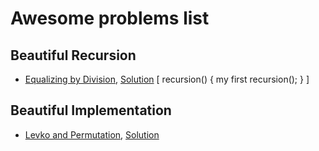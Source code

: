 # Awesome problems list

## Beautiful Recursion

* [Equalizing by Division](https://codeforces.com/contest/1213/problem/D1),  [Solution](https://github.com/aravindm711/contest-archives/blob/master/CodeforcesRound%23582_Div3/d.cpp) [ recursion() { my first recursion(); } ]

## Beautiful Implementation

* [Levko and Permutation](https://codeforces.com/contest/361/problem/B),  [Solution](A2OJ/CodeforcesDiv2_B/210.cpp)
